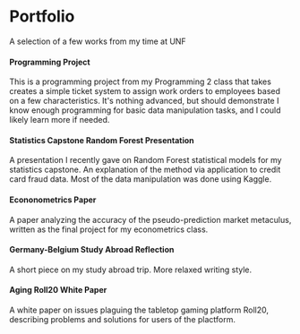 # Portfolio
A selection of a few works from my time at UNF

#### Programming Project
This is a programming project from my Programming 2 class that takes creates a simple ticket system to assign work orders to employees based on a few characteristics.
It's nothing advanced, but should demonstrate I know enough programming for basic data manipulation tasks, and I could likely learn more if needed.

#### Statistics Capstone Random Forest Presentation
A presentation I recently gave on Random Forest statistical models for my statistics capstone. An explanation of the method via application to credit card fraud data.
Most of the data manipulation was done using Kaggle.

#### Econonometrics Paper
A paper analyzing the accuracy of the pseudo-prediction market metaculus, written as the final project for my econometrics class.

#### Germany-Belgium Study Abroad Reflection
A short piece on my study abroad trip. More relaxed writing style.

#### Aging Roll20 White Paper
A white paper on issues plaguing the tabletop gaming platform Roll20, describing problems and solutions for users of the plactform.
